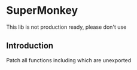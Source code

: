 # SuperMonkey

This lib is not production ready, please don't use

## Introduction

Patch all functions including which are unexported

